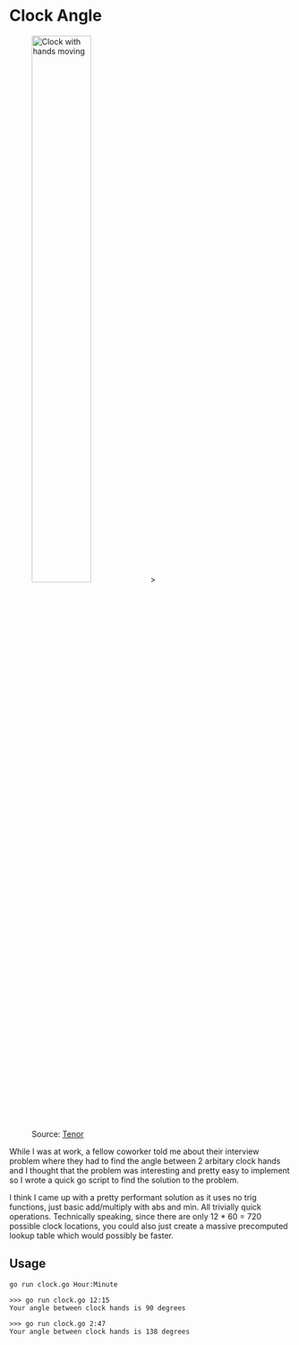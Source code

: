 # Clock Angle

<figure>
  <img src="https://media1.giphy.com/media/v1.Y2lkPTc5MGI3NjExbHVidDN6M2hldzZ5ZzRqdDdycGxvbW10Z2toMzF2eWs0MnhjYzVpbyZlcD12MV9pbnRlcm5hbF9naWZfYnlfaWQmY3Q9Zw/eKggqtzMsD9OW5HPzV/giphy.gif" alt="Clock with hands moving" style="width:50%">>
  <figcaption>Source: <a href="https://media1.giphy.com/media/v1.Y2lkPTc5MGI3NjExbHVidDN6M2hldzZ5ZzRqdDdycGxvbW10Z2toMzF2eWs0MnhjYzVpbyZlcD12MV9pbnRlcm5hbF9naWZfYnlfaWQmY3Q9Zw/eKggqtzMsD9OW5HPzV/giphy.gif"> Tenor</a> </figcaption>
</figure>

While I was at work, a fellow coworker told me about their interview problem where they had to find the angle between 2 arbitary clock hands and I thought that
the problem was interesting and pretty easy to implement so I wrote a quick go script to find the solution to the problem.

I think I came up with a pretty performant solution as it uses no trig functions, just basic add/multiply with abs and min. All trivially quick operations.
Technically speaking, since there are only 12 * 60 = 720 possible clock locations, you could also just create a massive precomputed lookup table which would possibly be faster.

## Usage
```
go run clock.go Hour:Minute

>>> go run clock.go 12:15
Your angle between clock hands is 90 degrees

>>> go run clock.go 2:47
Your angle between clock hands is 138 degrees
```
